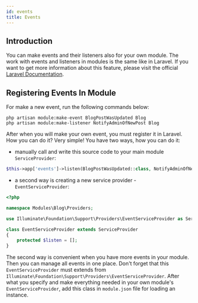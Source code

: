 ```yaml
---
id: events
title: Events
---
```


## Introduction

You can make events and their listeners also for your own module. The work with events and listeners in modules is the same
like in Laravel. If you want to get more information about this feature, please visit the official [Laravel Documentation](https://laravel.com/docs/5.8/events).

## Registering Events In Module

For make a new event, run the following commands below:

```text
php artisan module:make-event BlogPostWasUpdated Blog
php artisan module:make-listener NotifyAdminOfNewPost Blog
```

After when you will make your own event, you must register it in Laravel. How you can do it? Very simple! You have two ways, how you can do it:
- manually call and write this source code to your main module `ServiceProvider`:
```php
$this->app['events']->listen(BlogPostWasUpdated::class, NotifyAdminOfNewPost::class);
```

- a second way is creating a new service provider - `EventServiceProvider`:
```php
<?php

namespace Modules\Blog\Providers;

use Illuminate\Foundation\Support\Providers\EventServiceProvider as ServiceProvider;

class EventServiceProvider extends ServiceProvider
{
    protected $listen = [];
}
```

The second way is convenient when you have more events in your module. Then you can manage all events in one place. Don't forget
that this `EventServiceProvider` must extends from `Illuminate\Foundation\Support\Providers\EventServiceProvider`. After what you specify
and make everything needed in your own module's `EventServiceProvider`, add this class in `module.json` file for loading an instance.
